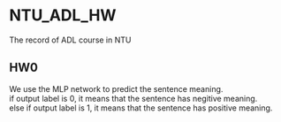 # NTU_ADL_HW
The record of ADL course in NTU
## HW0
We use the MLP network to predict the sentence meaning.<br>
if output label is 0, it means that the sentence has negitive meaning.  
else if output label is 1, it means that the sentence has positive meaning.  
